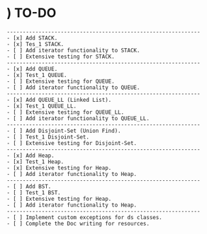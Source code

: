 # ) TO-DO

    -------------------------------------------------------------
    - [x] Add STACK.
    - [x] Tes_1 STACK.
    - [ ] Add iterator functionality to STACK.
    - [ ] Extensive testing for STACK.
    -------------------------------------------------------------
    - [x] Add QUEUE.
    - [x] Test_1 QUEUE.
    - [ ] Extensive testing for QUEUE.
    - [ ] Add iterator functionality to QUEUE.
    -------------------------------------------------------------
    - [x] Add QUEUE_LL (Linked List).
    - [x] Test_1 QUEUE_LL.
    - [ ] Extensive testing for QUEUE_LL.
    - [ ] Add iterator functionality to QUEUE_LL.
    -------------------------------------------------------------
    - [ ] Add Disjoint-Set (Union Find).
    - [ ] Test_1 Disjoint-Set.
    - [ ] Extensive testing for Disjoint-Set.
    -------------------------------------------------------------
    - [x] Add Heap.
    - [x] Test_1 Heap.
    - [x] Extensive testing for Heap.
    - [ ] Add iterator functionality to Heap.
    -------------------------------------------------------------
    - [ ] Add BST.
    - [ ] Test_1 BST.
    - [ ] Extensive testing for Heap.
    - [ ] Add iterator functionality to Heap.
    -------------------------------------------------------------
    - [ ] Implement custom exceptions for ds classes.
    - [ ] Complete the Doc writing for resources.
